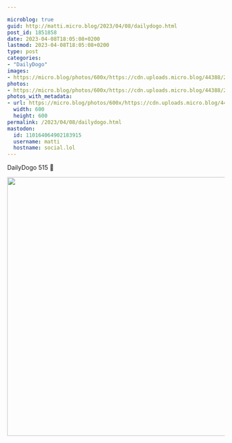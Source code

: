 ```yaml
---

microblog: true
guid: http://matti.micro.blog/2023/04/08/dailydogo.html
post_id: 1851858
date: 2023-04-08T18:05:08+0200
lastmod: 2023-04-08T18:05:08+0200
type: post
categories:
- "DailyDogo"
images:
- https://micro.blog/photos/600x/https://cdn.uploads.micro.blog/44388/2023/69804f3031.jpg
photos:
- https://micro.blog/photos/600x/https://cdn.uploads.micro.blog/44388/2023/69804f3031.jpg
photos_with_metadata:
- url: https://micro.blog/photos/600x/https://cdn.uploads.micro.blog/44388/2023/69804f3031.jpg
  width: 600
  height: 600
permalink: /2023/04/08/dailydogo.html
mastodon:
  id: 110164064902183915
  username: matti
  hostname: social.lol
---
```

DailyDogo 515 🐶

<img src="https://micro.blog/photos/600x/https://blog.martin-haehnel.de/uploads/2023/69804f3031.jpg" width="600" height="600" alt="" />
